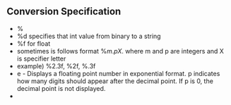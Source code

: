 ## Conversion Specification
- %
- %d specifies that int value from binary to a string 
- %f for float
- sometimes is follows format $\%m.pX$. where m and p are integers and X is specifier letter
- example) %2.3f, %2f, %.3f
- e - Displays a floating point number in exponential format. p indicates how many digits should appear after the decimal point. If p is 0, the decimal point is not displayed. 
- 

